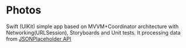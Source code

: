 # Photos

Swift (UIKit) simple app based on MVVM+Coordinator architecture with Networking(URLSession), Storyboards and Unit tests.
It processing data from [JSONPlaceholder API](https://jsonplaceholder.typicode.com/photos)

